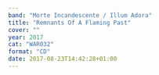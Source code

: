 ```yaml
---
band: "Morte Incandescente / Illum Adora"
title: "Remnants Of A Flaming Past"
cover: ""
year: 2017
cat: "WAR032"
format: "CD"
date: 2017-08-23T14:42:28+01:00
---
```

